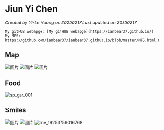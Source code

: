 # Jiun Yi Chen

*Created by Yi-Le Huang on 20250217 Last updated on 20250217*

    My gitHUB webapge: [My gitHUB webapge](https://ianbear37.github.io/)
    My MFS: https://github.com/ianbear37/ianbear37.github.io/blob/master/MFS.html.md









## Map
![圖片](https://github.com/user-attachments/assets/170b2d91-c642-4730-b541-0848059502a8)
![圖片](https://github.com/user-attachments/assets/5a4b7b14-e3c2-484d-b9ec-788a102c04d0)
![圖片](https://github.com/user-attachments/assets/1e574f10-c500-4450-ac8f-6e008c2d0f73)
## Food
![sp_gar_001](https://github.com/user-attachments/assets/9f3197c4-f24d-469b-97dc-3b62fd0bcc6f)


## Smiles
![圖片](https://github.com/user-attachments/assets/eb0a3268-aa12-4b52-a972-5cb62e3ce226)
![圖片](https://github.com/user-attachments/assets/da3fac69-b4d8-4d5e-bfc5-170fab20826d)
![line_19253759016768](https://github.com/user-attachments/assets/b9318093-53ec-427e-a2eb-2fdd7f47553b)

